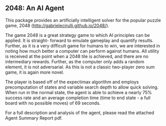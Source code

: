 2048: An AI Agent
-----------------

This package provides an artificially intelligent solver for the popular puzzle game, 2048 (http://gabrielecirulli.github.io/2048/). 

The game 2048 is a great strategy game to which AI principles can be applied. It is straight- forward to emulate gameplay and quantify results. Further, as it is a very difficult game for humans to win, we are interested in noting how much better a computer can perform against humans. All utility is received at the point when a 2048 tile is achieved, and there are no intermediary rewards. Further, as the computer only adds a random element, it is not adversarial. As this is not a classic two-player zero sum game, it is again more novel.

The player is based off of the expectimax algorithm and employs precomputation of states and variable search depth to allow quick solving. When run in the normal state, the agent is able to achieve a nearly 75% success rate and an average completion time (time to end state - a full board with no possible moves) of 69 seconds. 

For a full description and analysis of the agent, please read the attached Agent Summary Report pdf.

